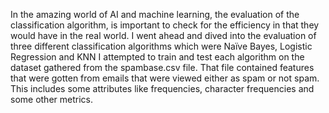 In the amazing world of AI and machine learning, the evaluation of the classification algorithm, is important to check for the efficiency in that they would have in the real world. I went ahead and dived into the evaluation of three different classification algorithms which were Naïve Bayes, Logistic Regression and KNN I attempted to train and test each algorithm on the dataset gathered from the spambase.csv file. That file contained features that were gotten from emails that were viewed either as spam or not spam. This includes some attributes like frequencies, character frequencies and some other metrics. 
